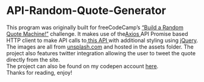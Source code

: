 # API-Random-Quote-Generator
This program was originally built for freeCodeCamp’s <a href="https://www.freecodecamp.org/learn/front-end-libraries/front-end-libraries-projects/build-a-random-quote-machine">“Build a Random Quote Machine!”</a> challenge. It makes use of the<a href=" https://github.com/axios/axios">Axios </a> API Promise based HTTP client to make API calls to<a href="https://gist.githubusercontent.com/camperbot/5a022b72e96c4c9585c32bf6a75f62d9/raw/e3c6895ce42069f0ee7e991229064f167fe8ccdc/quotes.json"> this API </a> with additional styling using <a href="https://jquery.com/">jQuery</a>. The images are all from <a href="https://unsplash.com/">unsplash.com</a> and hosted in the assets folder. The project also features twitter integration allowing the user to tweet the quote directly from the site. 
<br>
The project can also be found on my codepen account <a href="https://codepen.io/nootuff/full/bGpzgvx">here</a>.
<br>
Thanks for reading, enjoy!

